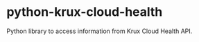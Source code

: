 python-krux-cloud-health
===============

Python library to access information from Krux Cloud Health API.